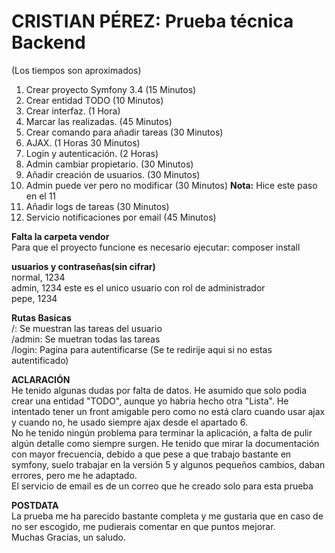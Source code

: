 CRISTIAN PÉREZ: Prueba técnica Backend
========================
(Los tiempos son aproximados)
1.  Crear proyecto Symfony 3.4          (15 Minutos)
2.  Crear entidad TODO                  (10 Minutos)
3.  Crear interfaz.                     (1   Hora)
4.  Marcar las realizadas.              (45  Minutos)
5.  Crear comando para añadir tareas    (30  Minutos)
6.  AJAX.                               (1   Horas   30  Minutos)
7.  Login y autenticación.              (2   Horas)
8.  Admin cambiar propietario.          (30  Minutos)
9.  Añadir creación de usuarios.        (30  Minutos)
10. Admin puede ver pero no modificar   (30  Minutos)             **Nota:** Hice este paso en el 11
11. Añadir logs de tareas               (30  Minutos) 
12. Servicio notificaciones por email   (45  Minutos)

**Falta la carpeta vendor**  
Para que el proyecto funcione es necesario ejecutar:   composer install

**usuarios y contraseñas(sin cifrar)**  
normal, 1234  
admin, 1234    este es el unico usuario con rol de administrador  
pepe, 1234  

**Rutas Basicas**  
/: Se muestran las tareas del usuario  
/admin: Se muetran todas las tareas  
/login: Pagina para autentificarse (Se te redirije aqui si no estas autentificado)  


**ACLARACIÓN**  
He tenido algunas dudas por falta de datos. He asumido que solo podia crear una entidad "TODO", aunque yo habria hecho otra "Lista". He intentado tener un front amigable pero como no está claro cuando usar ajax y cuando no, he usado siempre ajax desde el apartado 6.  
No he tenido ningún problema para terminar la aplicación, a falta de pulir algún detalle como siempre surgen. He tenido que mirar la documentación con mayor frecuencia, debido a que pese a que trabajo bastante en symfony, suelo trabajar en la versión 5 y algunos pequeños cambios, daban errores, pero me he adaptado.  
El servicio de email es de un correo que he creado solo para esta prueba  

**POSTDATA**  
La prueba me ha parecido bastante completa y me gustaria que en caso de no ser escogido, me pudierais comentar en que puntos mejorar.  
Muchas Gracias, un saludo.  
